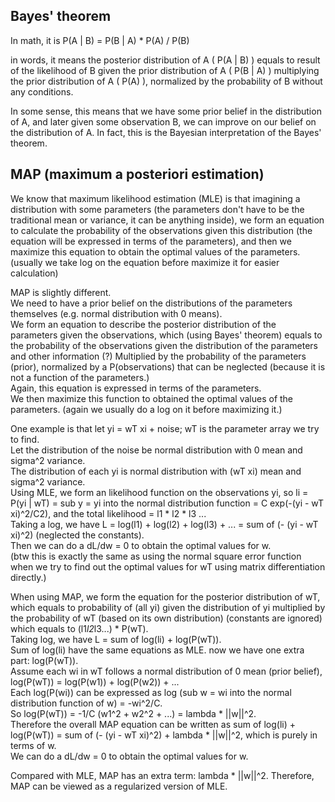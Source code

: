 Bayes' theorem
------------------------

In math, it is P(A | B) = P(B | A) * P(A) / P(B)

in words, it means the posterior distribution of A ( P(A | B) ) equals to result of the likelihood of B given the prior distribution of A ( P(B | A) ) multiplying the prior distribution of A ( P(A) ), 
normalized by the probability of B without any conditions.

In some sense, this means that we have some prior belief in the distribution of A, 
and later given some observation B, we can improve on our belief on the distribution of A. 
In fact, this is the Bayesian interpretation of the Bayes' theorem.


MAP (maximum a posteriori estimation)
-------------------------------------- 

We know that maximum likelihood estimation (MLE) is that imagining a distribution with some parameters (the parameters don't have to be the traditional mean or variance, it can be anything inside),
we form an equation to calculate the probability of the observations given this distribution (the equation will be expressed in terms of the parameters),
and then we maximize this equation to obtain the optimal values of the parameters. (usually we take log on the equation before maximize it for easier calculation)

MAP is slightly different.  
We need to have a prior belief on the distributions of the parameters themselves (e.g. normal distribution with 0 means).  
We form an equation to describe the posterior distribution of the parameters given the observations, 
which (using Bayes' theorem) equals to the probability of the observations given the distribution of the parameters and other information (?) 
Multiplied by the probability of the parameters (prior), normalized by a P(observations) that can be neglected (because it is not a function of the parameters.)  
Again, this equation is expressed in terms of the parameters.  
We then maximize this function to obtained the optimal values of the parameters. (again we usually do a log on it before maximizing it.)

One example is that let yi = wT xi + noise; wT is the parameter array we try to find.  
Let the distribution of the noise be normal distribution with 0 mean and sigma^2 variance.  
The distribution of each yi is normal distribution with (wT xi) mean and sigma^2 variance.  
Using MLE, we form an likelihood function on the observations yi, so li = P(yi | wT) = sub y = yi into the normal distribution function = C exp(-(yi - wT xi)^2/C2), 
and the total likelihood = l1 * l2 * l3 ...  
Taking a log, we have L = log(l1) + log(l2) + log(l3) + ... = sum of (- (yi - wT xi)^2)  (neglected the constants).  
Then we can do a dL/dw = 0 to obtain the optimal values for w.  
(btw this is exactly the same as using the normal square error function when we try to find out the optimal values for wT using matrix differentiation directly.)  

When using MAP, we form the equation for the posterior distribution of wT,
which equals to probability of (all yi) given the distribution of yi multiplied by the probability of wT (based on its own distribution)  (constants are ignored)
which equals to (l1*l2*l3...) * P(wT).  
Taking log, we have L = sum of log(li) + log(P(wT)).  
Sum of log(li) have the same equations as MLE. now we have one extra part: log(P(wT)).  
Assume each wi in wT follows a normal distribution of 0 mean (prior belief), 
log(P(wT)) = log(P(w1)) + log(P(w2)) + ...   
Each log(P(wi)) can be expressed as log (sub w = wi into the normal distribution function of w) = -wi^2/C.  
So log(P(wT)) = -1/C (w1^2 + w2^2 + ...) = lambda * ||w||^2.  
Therefore the overall MAP equation can be written as sum of log(li) + log(P(wT)) = sum of (- (yi - wT xi)^2) + lambda * ||w||^2, which is purely in terms of w.  
We can do a dL/dw = 0 to obtain the optimal values for w.

Compared with MLE, MAP has an extra term: lambda * ||w||^2.
Therefore, MAP can be viewed as a regularized version of MLE.
